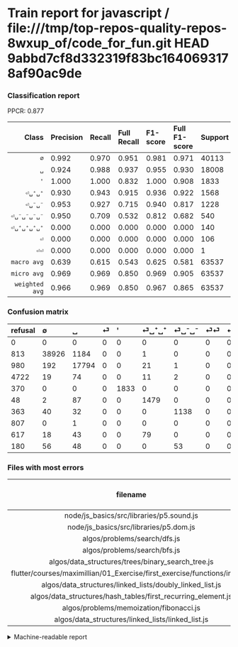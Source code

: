 # Train report for javascript / file:///tmp/top-repos-quality-repos-8wxup_of/code_for_fun.git HEAD 9abbd7cf8d332319f83bc1640693178af90ac9de

### Classification report

PPCR: 0.877

| Class | Precision | Recall | Full Recall | F1-score | Full F1-score | Support | Full Support | PPCR |
|------:|:----------|:-------|:------------|:---------|:---------|:--------|:-------------|:-----|
| `∅` | 0.992| 0.970| 0.951| 0.981| 0.971| 40113| 40926| 0.980 |
| `␣` | 0.924| 0.988| 0.937| 0.955| 0.930| 18008| 18988| 0.948 |
| `'` | 1.000| 1.000| 0.832| 1.000| 0.908| 1833| 2203| 0.832 |
| `⏎␣⁺␣⁺` | 0.930| 0.943| 0.915| 0.936| 0.922| 1568| 1616| 0.970 |
| `⏎␣⁻␣⁻` | 0.953| 0.927| 0.715| 0.940| 0.817| 1228| 1591| 0.772 |
| `⏎␣⁻␣⁻␣⁻␣⁻` | 0.950| 0.709| 0.532| 0.812| 0.682| 540| 720| 0.750 |
| `⏎␣⁺␣⁺␣⁺␣⁺` | 0.000| 0.000| 0.000| 0.000| 0.000| 140| 757| 0.185 |
| `⏎` | 0.000| 0.000| 0.000| 0.000| 0.000| 106| 4828| 0.022 |
| `⏎⏎` | 0.000| 0.000| 0.000| 0.000| 0.000| 1| 808| 0.001 |
| `macro avg` | 0.639| 0.615| 0.543| 0.625| 0.581| 63537| 72437| 0.877 |
| `micro avg` | 0.969| 0.969| 0.850| 0.969| 0.905| 63537| 72437| 0.877 |
| `weighted avg` | 0.966| 0.969| 0.850| 0.967| 0.865| 63537| 72437| 0.877 |

### Confusion matrix

|refusal|  ∅| ␣| ⏎| '| ⏎␣⁺␣⁺| ⏎␣⁻␣⁻| ⏎⏎| ⏎␣⁺␣⁺␣⁺␣⁺| ⏎␣⁻␣⁻␣⁻␣⁻| 
|:---|:---|:---|:---|:---|:---|:---|:---|:---|:---|
|0 |0 |0 |0 |0 |0 |0 |0 |0 |0 |
|813 |38926 |1184 |0 |0 |1 |0 |0 |0 |2 |
|980 |192 |17794 |0 |0 |21 |1 |0 |0 |0 |
|4722 |19 |74 |0 |0 |11 |2 |0 |0 |0 |
|370 |0 |0 |0 |1833 |0 |0 |0 |0 |0 |
|48 |2 |87 |0 |0 |1479 |0 |0 |0 |0 |
|363 |40 |32 |0 |0 |0 |1138 |0 |0 |18 |
|807 |0 |1 |0 |0 |0 |0 |0 |0 |0 |
|617 |18 |43 |0 |0 |79 |0 |0 |0 |0 |
|180 |56 |48 |0 |0 |0 |53 |0 |0 |383 |

### Files with most errors

| filename | number of errors|
|:----:|:-----|
| node/js_basics/src/libraries/p5.sound.js | 539 |
| node/js_basics/src/libraries/p5.dom.js | 353 |
| algos/problems/search/dfs.js | 87 |
| algos/problems/search/bfs.js | 78 |
| algos/data_structures/trees/binary_search_tree.js | 54 |
| flutter/courses/maximillian/01_Exercise/first_exercise/functions/index.js | 41 |
| algos/data_structures/linked_lists/doubly_linked_list.js | 27 |
| algos/data_structures/hash_tables/first_recurring_element.js | 27 |
| algos/problems/memoization/fibonacci.js | 24 |
| algos/data_structures/linked_lists/linked_list.js | 19 |

<details>
    <summary>Machine-readable report</summary>
```json
{
  "cl_report": {"\u0027": {"f1-score": 1.0, "precision": 1.0, "recall": 1.0, "support": 1833}, "macro avg": {"f1-score": 0.6249067496284781, "precision": 0.6387204774611442, "recall": 0.615303793480994, "support": 63537}, "micro avg": {"f1-score": 0.9687741001306326, "precision": 0.9687741001306326, "recall": 0.9687741001306326, "support": 63537}, "weighted avg": {"f1-score": 0.966940240377542, "precision": 0.9661735320024598, "recall": 0.9687741001306326, "support": 63537}, "\u2205": {"f1-score": 0.9809238212836731, "precision": 0.9916694265406466, "recall": 0.9704085957170991, "support": 40113}, "\u23ce": {"f1-score": 0.0, "precision": 0.0, "recall": 0.0, "support": 106}, "\u23ce\u23ce": {"f1-score": 0.0, "precision": 0.0, "recall": 0.0, "support": 1}, "\u23ce\u2423\u207a\u2423\u207a": {"f1-score": 0.936372269705603, "precision": 0.9296040226272785, "recall": 0.9432397959183674, "support": 1568}, "\u23ce\u2423\u207a\u2423\u207a\u2423\u207a\u2423\u207a": {"f1-score": 0.0, "precision": 0.0, "recall": 0.0, "support": 140}, "\u23ce\u2423\u207b\u2423\u207b": {"f1-score": 0.939719240297275, "precision": 0.9530988274706867, "recall": 0.9267100977198697, "support": 1228}, "\u23ce\u2423\u207b\u2423\u207b\u2423\u207b\u2423\u207b": {"f1-score": 0.8123011664899258, "precision": 0.9503722084367245, "recall": 0.7092592592592593, "support": 540}, "\u2423": {"f1-score": 0.9548442488798261, "precision": 0.9237398120749624, "recall": 0.9881163927143491, "support": 18008}},
  "cl_report_full": {"\u0027": {"f1-score": 0.9083250743310208, "precision": 1.0, "recall": 0.8320472083522469, "support": 2203}, "macro avg": {"f1-score": 0.5812641625568453, "precision": 0.6387204774611442, "recall": 0.542526369788269, "support": 72437}, "micro avg": {"f1-score": 0.9053642608145674, "precision": 0.9687741001306326, "recall": 0.84974529591231, "support": 72437}, "weighted avg": {"f1-score": 0.8654030279114838, "precision": 0.8839532673554656, "recall": 0.84974529591231, "support": 72437}, "\u2205": {"f1-score": 0.9709774379825141, "precision": 0.9916694265406466, "recall": 0.9511313101695743, "support": 40926}, "\u23ce": {"f1-score": 0.0, "precision": 0.0, "recall": 0.0, "support": 4828}, "\u23ce\u23ce": {"f1-score": 0.0, "precision": 0.0, "recall": 0.0, "support": 808}, "\u23ce\u2423\u207a\u2423\u207a": {"f1-score": 0.9223573433115062, "precision": 0.9296040226272785, "recall": 0.9152227722772277, "support": 1616}, "\u23ce\u2423\u207a\u2423\u207a\u2423\u207a\u2423\u207a": {"f1-score": 0.0, "precision": 0.0, "recall": 0.0, "support": 757}, "\u23ce\u2423\u207b\u2423\u207b": {"f1-score": 0.8172351885098743, "precision": 0.9530988274706867, "recall": 0.7152734129478315, "support": 1591}, "\u23ce\u2423\u207b\u2423\u207b\u2423\u207b\u2423\u207b": {"f1-score": 0.6821015138023152, "precision": 0.9503722084367245, "recall": 0.5319444444444444, "support": 720}, "\u2423": {"f1-score": 0.9303809050743771, "precision": 0.9237398120749624, "recall": 0.9371181799030966, "support": 18988}},
  "ppcr": 0.8771346135262366
}
```
</details>
